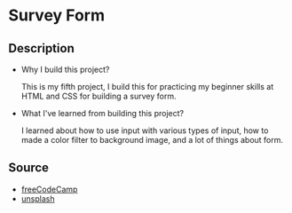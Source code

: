# Survey Form

## Description
* Why I build this project?
		
    This is my fifth project, I build this for practicing my beginner skills at HTML and CSS for building a survey form.

* What I've learned from building this project?
		
    I learned about how to use input with various types of input, how to made a color filter to background image, and a lot of things about form.

## Source
* [freeCodeCamp](https://survey-form.freecodecamp.rocks/)
* [unsplash](https://unsplash.com/)
